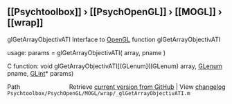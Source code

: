## [[Psychtoolbox]] &#8250; [[PsychOpenGL]] &#8250; [[MOGL]] &#8250; [[wrap]]

glGetArrayObjectivATI  Interface to [OpenGL](OpenGL) function glGetArrayObjectivATI  
  
usage:  params = glGetArrayObjectivATI( array, pname )  
  
C function:  void glGetArrayObjectivATI[(GLenum]((GLenum) array, [GLenum](GLenum) pname, [GLint](GLint)\* params)  




<div class="code_header" style="text-align:right;">
  <span style="float:left;">Path&nbsp;&nbsp;</span> <span class="counter">Retrieve <a href=
  "https://raw.github.com/Psychtoolbox-3/Psychtoolbox-3/beta/Psychtoolbox/PsychOpenGL/MOGL/wrap/_glGetArrayObjectivATI.m">current version from GitHub</a> | View <a href=
  "https://github.com/Psychtoolbox-3/Psychtoolbox-3/commits/beta/Psychtoolbox/PsychOpenGL/MOGL/wrap/_glGetArrayObjectivATI.m">changelog</a></span>
</div>
<div class="code">
  <code>Psychtoolbox/PsychOpenGL/MOGL/wrap/_glGetArrayObjectivATI.m</code>
</div>

